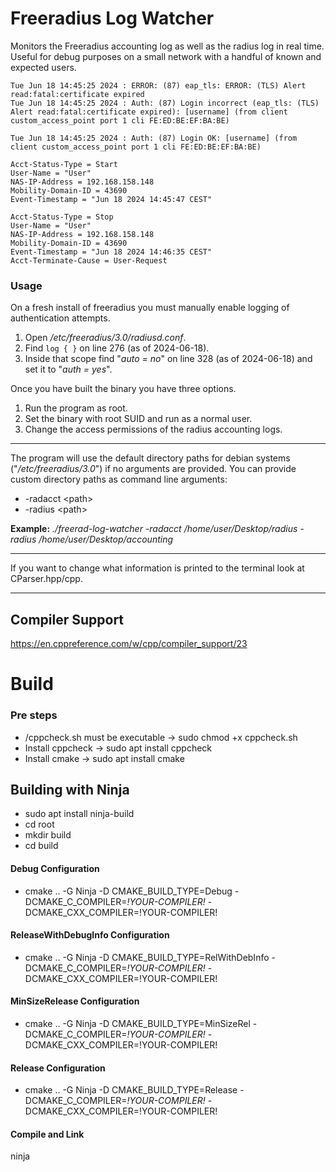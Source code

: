 # Freeradius Log Watcher

Monitors the Freeradius accounting log as well as the radius log in real time. Useful for debug purposes on a small network with a handful of known and expected users. 

````
Tue Jun 18 14:45:25 2024 : ERROR: (87) eap_tls: ERROR: (TLS) Alert read:fatal:certificate expired
Tue Jun 18 14:45:25 2024 : Auth: (87) Login incorrect (eap_tls: (TLS) Alert read:fatal:certificate expired): [username] (from client custom_access_point port 1 cli FE:ED:BE:EF:BA:BE)

Tue Jun 18 14:45:25 2024 : Auth: (87) Login OK: [username] (from client custom_access_point port 1 cli FE:ED:BE:EF:BA:BE)

Acct-Status-Type = Start
User-Name = "User"
NAS-IP-Address = 192.168.158.148
Mobility-Domain-ID = 43690
Event-Timestamp = "Jun 18 2024 14:45:47 CEST"

Acct-Status-Type = Stop
User-Name = "User"
NAS-IP-Address = 192.168.158.148
Mobility-Domain-ID = 43690
Event-Timestamp = "Jun 18 2024 14:46:35 CEST"
Acct-Terminate-Cause = User-Request
````

### Usage

On a fresh install of freeradius you must manually enable logging of authentication attempts.
1. Open  */etc/freeradius/3.0/radiusd.conf*.
2. Find ````log { }```` on line 276 (as of 2024-06-18).
3. Inside that scope find "*auto = no*" on line 328 (as of 2024-06-18) and set it to "*auth = yes*".

Once you have built the binary you have three options.
1. Run the program as root.
2. Set the binary with root SUID and run as a normal user.
3. Change the access permissions of the radius accounting logs.

---

The program will use the default directory paths for debian systems ("*/etc/freeradius/3.0*") if no arguments are provided. You can provide custom directory paths as command line arguments:
* -radacct \<path>
* -radius \<path>

**Example:** *./freerad-log-watcher -radacct /home/user/Desktop/radius -radius /home/user/Desktop/accounting*

----

If you want to change what information is printed to the terminal look at CParser.hpp/cpp.

----

## Compiler Support
https://en.cppreference.com/w/cpp/compiler_support/23

# Build
### Pre steps
* /cppcheck.sh must be executable -> sudo chmod +x cppcheck.sh
* Install cppcheck -> sudo apt install cppcheck
* Install cmake -> sudo apt install cmake

## Building with Ninja
* sudo apt install ninja-build
* cd root
* mkdir build
* cd build
#### Debug Configuration
* cmake .. -G Ninja -D CMAKE_BUILD_TYPE=Debug -DCMAKE_C_COMPILER=*!YOUR-COMPILER!* -DCMAKE_CXX_COMPILER=!YOUR-COMPILER!
#### ReleaseWithDebugInfo Configuration
* cmake .. -G Ninja -D CMAKE_BUILD_TYPE=RelWithDebInfo -DCMAKE_C_COMPILER=*!YOUR-COMPILER!* -DCMAKE_CXX_COMPILER=!YOUR-COMPILER!
#### MinSizeRelease Configuration
* cmake .. -G Ninja -D CMAKE_BUILD_TYPE=MinSizeRel -DCMAKE_C_COMPILER=*!YOUR-COMPILER!* -DCMAKE_CXX_COMPILER=!YOUR-COMPILER!
#### Release Configuration
* cmake .. -G Ninja -D CMAKE_BUILD_TYPE=Release -DCMAKE_C_COMPILER=*!YOUR-COMPILER!* -DCMAKE_CXX_COMPILER=!YOUR-COMPILER!

#### Compile and Link
ninja


